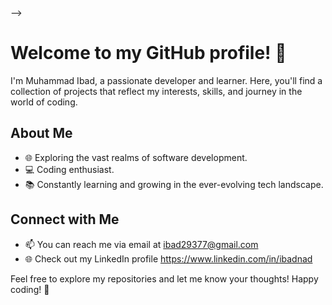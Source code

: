 <!-- ### Hi there 👋

<!--
**ibad23/ibad23** is a ✨ _special_ ✨ repository because its `README.md` (this file) appears on your GitHub profile.

Here are some ideas to get you started:

- 🔭 I’m currently working on ...
- 🌱 I’m currently learning ...
- 👯 I’m looking to collaborate on ...
- 🤔 I’m looking for help with ...
- 💬 Ask me about ...
- 📫 How to reach me: ...
- 😄 Pronouns: ...
- ⚡ Fun fact: ...
--> -->
# Welcome to my GitHub profile! 👋

I'm Muhammad Ibad, a passionate developer and learner. Here, you'll find a collection of projects that reflect my interests, skills, and journey in the world of coding.

## About Me

- 🌐 Exploring the vast realms of software development.
- 💻 Coding enthusiast.
- 📚 Constantly learning and growing in the ever-evolving tech landscape.

## Connect with Me

- 📫 You can reach me via email at ibad29377@gmail.com
- 🌐 Check out my LinkedIn profile https://www.linkedin.com/in/ibadnad

Feel free to explore my repositories and let me know your thoughts! Happy coding! 🚀
